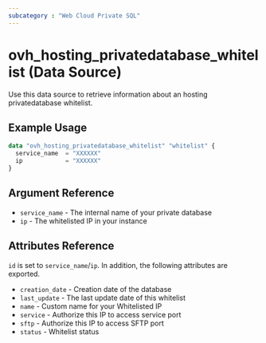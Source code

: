 ```yaml
---
subcategory : "Web Cloud Private SQL"
---
```


# ovh_hosting_privatedatabase_whitelist (Data Source)

Use this data source to retrieve information about an hosting privatedatabase whitelist.

## Example Usage

```terraform
data "ovh_hosting_privatedatabase_whitelist" "whitelist" {
  service_name  = "XXXXXX"
  ip            = "XXXXXX"
}
```

## Argument Reference

* `service_name` - The internal name of your private database
* `ip` - The whitelisted IP in your instance

## Attributes Reference

`id` is set to `service_name`/`ip`. In addition, the following attributes are exported.

* `creation_date` - Creation date of the database
* `last_update` - The last update date of this whitelist
* `name` - Custom name for your Whitelisted IP
* `service` - Authorize this IP to access service port
* `sftp` - Authorize this IP to access SFTP port
* `status` - Whitelist status
